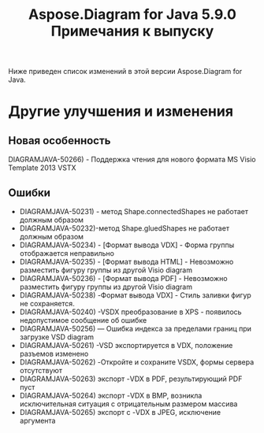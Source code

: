﻿---
title: Aspose.Diagram for Java 5.9.0 Примечания к выпуску
type: docs
weight: 10
url: /ru/java/aspose-diagram-for-java-5-9-0-release-notes/
---
Ниже приведен список изменений в этой версии Aspose.Diagram for Java.
# **Другие улучшения и изменения**
## **Новая особенность**
DIAGRAMJAVA-50266) - Поддержка чтения для нового формата MS Visio Template 2013 VSTX
## **Ошибки**
- DIAGRAMJAVA-50231) - метод Shape.connectedShapes не работает должным образом
- DIAGRAMJAVA-50232)-метод Shape.gluedShapes не работает должным образом
- DIAGRAMJAVA-50234) - [Формат вывода VDX] - Форма группы отображается неправильно
- DIAGRAMJAVA-50235) - [Формат вывода HTML] - Невозможно разместить фигуру группы из другой Visio diagram
- DIAGRAMJAVA-50236) - [Формат вывода PDF] - Невозможно разместить фигуру группы из другой Visio diagram
- DIAGRAMJAVA-50238) -Формат вывода VDX] - Стиль заливки фигур не сохраняется.
- DIAGRAMJAVA-50240) -VSDX преобразование в XPS - появилось недопустимое сообщение об ошибке
- DIAGRAMJAVA-50256) — Ошибка индекса за пределами границ при загрузке VSD diagram
- DIAGRAMJAVA-50261) -VSD экспортируется в VDX, положение разъемов изменено
- DIAGRAMJAVA-50262) -Откройте и сохраните VSDX, формы сервера отсутствуют
- DIAGRAMJAVA-50263) экспорт -VDX в PDF, результирующий PDF пуст
- DIAGRAMJAVA-50264) экспорт -VDX в BMP, возникла исключительная ситуация с отрицательным размером массива
- DIAGRAMJAVA-50265) экспорт с -VDX в JPEG, исключение аргумента
